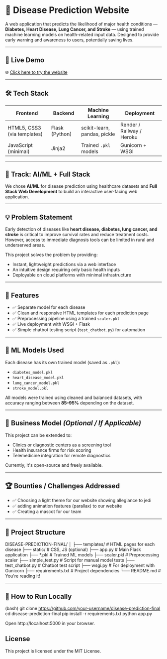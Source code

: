 # 🧠 Disease Prediction Website

A web application that predicts the likelihood of major health conditions — **Diabetes, Heart Disease, Lung Cancer, and Stroke** — using trained machine learning models on health-related input data. Designed to provide early warning and awareness to users, potentially saving lives.

---

## 🚀 Live Demo
🌐 [Click here to try the website]((https://web-production-2e7c.up.railway.app/))

---

## 🛠️ Tech Stack

| Frontend | Backend | Machine Learning | Deployment |
|----------|---------|------------------|------------|
| HTML5, CSS3 (via templates) | Flask (Python) | scikit-learn, pandas, pickle | Render / Railway / Heroku |
| JavaScript (minimal) | Jinja2 | Trained `.pkl` models | Gunicorn + WSGI |

---

## 🎯 Track: AI/ML + Full Stack

We chose **AI/ML** for disease prediction using healthcare datasets and **Full Stack Web Development** to build an interactive user-facing web application.

---

## 💡 Problem Statement

Early detection of diseases like **heart disease, diabetes, lung cancer, and stroke** is critical to improve survival rates and reduce treatment costs. However, access to immediate diagnosis tools can be limited in rural and underserved areas.

This project solves the problem by providing:
- Instant, lightweight predictions via a web interface
- An intuitive design requiring only basic health inputs
- Deployable on cloud platforms with minimal infrastructure

---

## 🧩 Features

- ✅ Separate model for each disease
- ✅ Clean and responsive HTML templates for each prediction page
- ✅ Preprocessing pipeline using a trained `scaler.pkl`
- ✅ Live deployment with WSGI + Flask
- ✅ Simple chatbot testing script (`test_chatbot.py`) for automation

---

## 🧪 ML Models Used

Each disease has its own trained model (saved as `.pkl`):
- `diabetes_model.pkl`
- `heart_disease_model.pkl`
- `lung_cancer_model.pkl`
- `stroke_model.pkl`

All models were trained using cleaned and balanced datasets, with accuracy ranging between **85–95%** depending on the dataset.

---

## 💸 Business Model *(Optional / If Applicable)*

This project can be extended to:
- Clinics or diagnostic centers as a screening tool
- Health insurance firms for risk scoring
- Telemedicine integration for remote diagnostics

Currently, it's open-source and freely available.

---

## 🏆 Bounties / Challenges Addressed

- ✅ Choosing a light theme for our website showing allegiance to jedi
- ✅ adding animation features (parallax) to our website
- ✅ Creating a mascot for our team

---

## 📁 Project Structure
DISEASE-PREDICTION-FINAL/
│
├── templates/ # HTML pages for each disease
├── static/ # CSS, JS (optional)
├── app.py # Main Flask application
├── *.pkl # Trained ML models
├── scaler.pkl # Preprocessing scaler
├── simple_test.py # Script for manual model tests
├── test_chatbot.py # Chatbot test script
├── wsgi.py # For deployment with Gunicorn
├── requirements.txt # Project dependencies
└── README.md # You're reading it!


---

## 📌 How to Run Locally

(bash)
git clone https://github.com/your-username/disease-prediction-final
cd disease-prediction-final
pip install -r requirements.txt
python app.py

Open http://localhost:5000 in your browser.



## License

This project is licensed under the MIT License.
